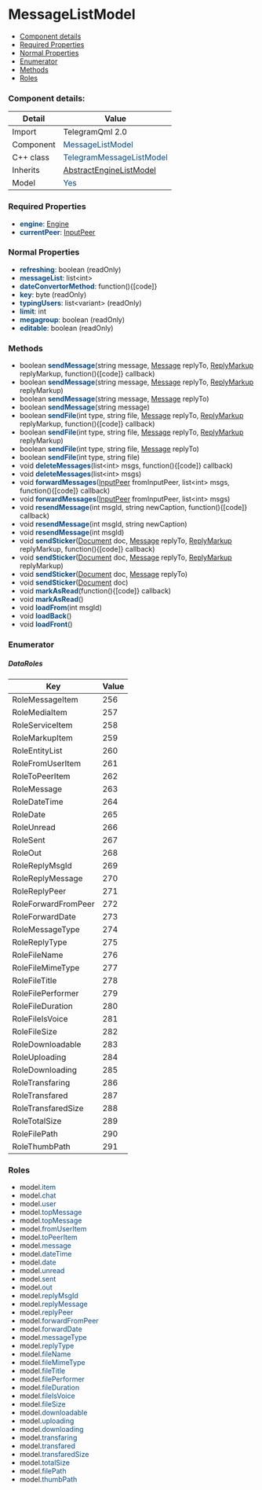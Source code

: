 # MessageListModel

 * [Component details](#component-details)
 * [Required Properties](#required-properties)
 * [Normal Properties](#normal-properties)
 * [Enumerator](#enumerator)
 * [Methods](#methods)
 * [Roles](#roles)


### Component details:

|Detail|Value|
|------|-----|
|Import|TelegramQml 2.0|
|Component|<font color='#074885'>MessageListModel</font>|
|C++ class|<font color='#074885'>TelegramMessageListModel</font>|
|Inherits|<font color='#074885'>[AbstractEngineListModel](abstractenginelistmodel.md)</font>|
|Model|<font color='#074885'>Yes</font>|


### Required Properties

* <font color='#074885'><b>engine</b></font>: [Engine](engine.md)
* <font color='#074885'><b>currentPeer</b></font>: [InputPeer](https://github.com/Aseman-Land/libqtelegram-aseman-edition/blob/API51/telegram/documents/types/inputpeer.md)


### Normal Properties

* <font color='#074885'><b>refreshing</b></font>: boolean (readOnly)
* <font color='#074885'><b>messageList</b></font>: list&lt;int&gt;
* <font color='#074885'><b>dateConvertorMethod</b></font>: function(){[code]}
* <font color='#074885'><b>key</b></font>: byte (readOnly)
* <font color='#074885'><b>typingUsers</b></font>: list&lt;variant&gt; (readOnly)
* <font color='#074885'><b>limit</b></font>: int
* <font color='#074885'><b>megagroup</b></font>: boolean (readOnly)
* <font color='#074885'><b>editable</b></font>: boolean (readOnly)


### Methods

 * boolean <font color='#074885'><b>sendMessage</b></font>(string message, [Message](https://github.com/Aseman-Land/libqtelegram-aseman-edition/blob/API51/telegram/documents/types/message.md) replyTo, [ReplyMarkup](https://github.com/Aseman-Land/libqtelegram-aseman-edition/blob/API51/telegram/documents/types/replymarkup.md) replyMarkup, function(){[code]} callback)
 * boolean <font color='#074885'><b>sendMessage</b></font>(string message, [Message](https://github.com/Aseman-Land/libqtelegram-aseman-edition/blob/API51/telegram/documents/types/message.md) replyTo, [ReplyMarkup](https://github.com/Aseman-Land/libqtelegram-aseman-edition/blob/API51/telegram/documents/types/replymarkup.md) replyMarkup)
 * boolean <font color='#074885'><b>sendMessage</b></font>(string message, [Message](https://github.com/Aseman-Land/libqtelegram-aseman-edition/blob/API51/telegram/documents/types/message.md) replyTo)
 * boolean <font color='#074885'><b>sendMessage</b></font>(string message)
 * boolean <font color='#074885'><b>sendFile</b></font>(int type, string file, [Message](https://github.com/Aseman-Land/libqtelegram-aseman-edition/blob/API51/telegram/documents/types/message.md) replyTo, [ReplyMarkup](https://github.com/Aseman-Land/libqtelegram-aseman-edition/blob/API51/telegram/documents/types/replymarkup.md) replyMarkup, function(){[code]} callback)
 * boolean <font color='#074885'><b>sendFile</b></font>(int type, string file, [Message](https://github.com/Aseman-Land/libqtelegram-aseman-edition/blob/API51/telegram/documents/types/message.md) replyTo, [ReplyMarkup](https://github.com/Aseman-Land/libqtelegram-aseman-edition/blob/API51/telegram/documents/types/replymarkup.md) replyMarkup)
 * boolean <font color='#074885'><b>sendFile</b></font>(int type, string file, [Message](https://github.com/Aseman-Land/libqtelegram-aseman-edition/blob/API51/telegram/documents/types/message.md) replyTo)
 * boolean <font color='#074885'><b>sendFile</b></font>(int type, string file)
 * void <font color='#074885'><b>deleteMessages</b></font>(list&lt;int&gt; msgs, function(){[code]} callback)
 * void <font color='#074885'><b>deleteMessages</b></font>(list&lt;int&gt; msgs)
 * void <font color='#074885'><b>forwardMessages</b></font>([InputPeer](https://github.com/Aseman-Land/libqtelegram-aseman-edition/blob/API51/telegram/documents/types/inputpeer.md) fromInputPeer, list&lt;int&gt; msgs, function(){[code]} callback)
 * void <font color='#074885'><b>forwardMessages</b></font>([InputPeer](https://github.com/Aseman-Land/libqtelegram-aseman-edition/blob/API51/telegram/documents/types/inputpeer.md) fromInputPeer, list&lt;int&gt; msgs)
 * void <font color='#074885'><b>resendMessage</b></font>(int msgId, string newCaption, function(){[code]} callback)
 * void <font color='#074885'><b>resendMessage</b></font>(int msgId, string newCaption)
 * void <font color='#074885'><b>resendMessage</b></font>(int msgId)
 * void <font color='#074885'><b>sendSticker</b></font>([Document](https://github.com/Aseman-Land/libqtelegram-aseman-edition/blob/API51/telegram/documents/types/document.md) doc, [Message](https://github.com/Aseman-Land/libqtelegram-aseman-edition/blob/API51/telegram/documents/types/message.md) replyTo, [ReplyMarkup](https://github.com/Aseman-Land/libqtelegram-aseman-edition/blob/API51/telegram/documents/types/replymarkup.md) replyMarkup, function(){[code]} callback)
 * void <font color='#074885'><b>sendSticker</b></font>([Document](https://github.com/Aseman-Land/libqtelegram-aseman-edition/blob/API51/telegram/documents/types/document.md) doc, [Message](https://github.com/Aseman-Land/libqtelegram-aseman-edition/blob/API51/telegram/documents/types/message.md) replyTo, [ReplyMarkup](https://github.com/Aseman-Land/libqtelegram-aseman-edition/blob/API51/telegram/documents/types/replymarkup.md) replyMarkup)
 * void <font color='#074885'><b>sendSticker</b></font>([Document](https://github.com/Aseman-Land/libqtelegram-aseman-edition/blob/API51/telegram/documents/types/document.md) doc, [Message](https://github.com/Aseman-Land/libqtelegram-aseman-edition/blob/API51/telegram/documents/types/message.md) replyTo)
 * void <font color='#074885'><b>sendSticker</b></font>([Document](https://github.com/Aseman-Land/libqtelegram-aseman-edition/blob/API51/telegram/documents/types/document.md) doc)
 * void <font color='#074885'><b>markAsRead</b></font>(function(){[code]} callback)
 * void <font color='#074885'><b>markAsRead</b></font>()
 * void <font color='#074885'><b>loadFrom</b></font>(int msgId)
 * void <font color='#074885'><b>loadBack</b></font>()
 * void <font color='#074885'><b>loadFront</b></font>()



### Enumerator


##### DataRoles

|Key|Value|
|---|-----|
|RoleMessageItem|256|
|RoleMediaItem|257|
|RoleServiceItem|258|
|RoleMarkupItem|259|
|RoleEntityList|260|
|RoleFromUserItem|261|
|RoleToPeerItem|262|
|RoleMessage|263|
|RoleDateTime|264|
|RoleDate|265|
|RoleUnread|266|
|RoleSent|267|
|RoleOut|268|
|RoleReplyMsgId|269|
|RoleReplyMessage|270|
|RoleReplyPeer|271|
|RoleForwardFromPeer|272|
|RoleForwardDate|273|
|RoleMessageType|274|
|RoleReplyType|275|
|RoleFileName|276|
|RoleFileMimeType|277|
|RoleFileTitle|278|
|RoleFilePerformer|279|
|RoleFileDuration|280|
|RoleFileIsVoice|281|
|RoleFileSize|282|
|RoleDownloadable|283|
|RoleUploading|284|
|RoleDownloading|285|
|RoleTransfaring|286|
|RoleTransfared|287|
|RoleTransfaredSize|288|
|RoleTotalSize|289|
|RoleFilePath|290|
|RoleThumbPath|291|


### Roles

 * model.<font color='#074885'>item</font>
 * model.<font color='#074885'>chat</font>
 * model.<font color='#074885'>user</font>
 * model.<font color='#074885'>topMessage</font>
 * model.<font color='#074885'>topMessage</font>
 * model.<font color='#074885'>fromUserItem</font>
 * model.<font color='#074885'>toPeerItem</font>
 * model.<font color='#074885'>message</font>
 * model.<font color='#074885'>dateTime</font>
 * model.<font color='#074885'>date</font>
 * model.<font color='#074885'>unread</font>
 * model.<font color='#074885'>sent</font>
 * model.<font color='#074885'>out</font>
 * model.<font color='#074885'>replyMsgId</font>
 * model.<font color='#074885'>replyMessage</font>
 * model.<font color='#074885'>replyPeer</font>
 * model.<font color='#074885'>forwardFromPeer</font>
 * model.<font color='#074885'>forwardDate</font>
 * model.<font color='#074885'>messageType</font>
 * model.<font color='#074885'>replyType</font>
 * model.<font color='#074885'>fileName</font>
 * model.<font color='#074885'>fileMimeType</font>
 * model.<font color='#074885'>fileTitle</font>
 * model.<font color='#074885'>filePerformer</font>
 * model.<font color='#074885'>fileDuration</font>
 * model.<font color='#074885'>fileIsVoice</font>
 * model.<font color='#074885'>fileSize</font>
 * model.<font color='#074885'>downloadable</font>
 * model.<font color='#074885'>uploading</font>
 * model.<font color='#074885'>downloading</font>
 * model.<font color='#074885'>transfaring</font>
 * model.<font color='#074885'>transfared</font>
 * model.<font color='#074885'>transfaredSize</font>
 * model.<font color='#074885'>totalSize</font>
 * model.<font color='#074885'>filePath</font>
 * model.<font color='#074885'>thumbPath</font>
